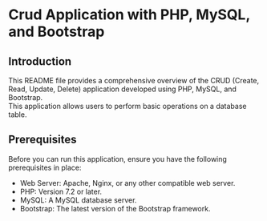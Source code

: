 <h1>Crud Application  with PHP, MySQL, and Bootstrap</h1>
<h2>Introduction</h2>
<p>This README file provides a comprehensive overview of the CRUD (Create, Read, Update, Delete) application developed using PHP, MySQL, and Bootstrap. <br>
  This application allows users to perform basic operations on a database table.</p>
<h2>Prerequisites</h2>
<p>Before you can run this application, ensure you have the following prerequisites in place:</p>
<ul>
  <li>Web Server: Apache, Nginx, or any other compatible web server.</li>
  <li>PHP: Version 7.2 or later.</li>
  <li>MySQL: A MySQL database server.</li>
  <li>Bootstrap: The latest version of the Bootstrap framework.</li>
</ul>
